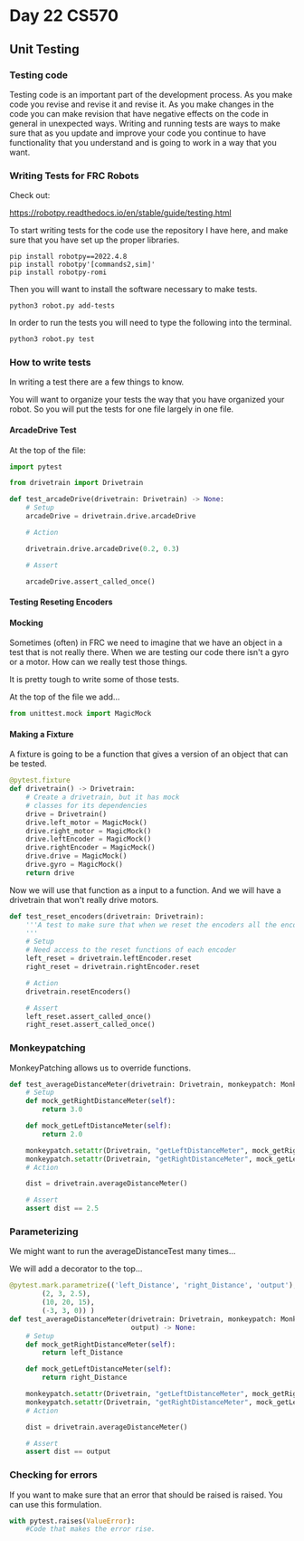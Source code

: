 [comment]: render
# Day 22 CS570
## Unit Testing

### Testing code

Testing code is an important part of the development process. As you make code you revise and revise it and revise it. 
As you make changes in the code you can make revision that have negative effects on the code in general in unexpected ways.
Writing and running tests are ways to make sure that as you update and improve your code you continue to have functionality
that you understand and is going to work in a way that you want. 

### Writing Tests for FRC Robots

Check out: 

https://robotpy.readthedocs.io/en/stable/guide/testing.html

To start writing tests for the code use the repository I have here, and make sure that you have set up the proper libraries.

```commandline
pip install robotpy==2022.4.8
pip install robotpy'[commands2,sim]'
pip install robotpy-romi
```

Then you will want to install the software necessary to make tests.

```commandline
python3 robot.py add-tests
```

In order to run the tests you will need to type the following into the terminal.

```python
python3 robot.py test   
```

### How to write tests

In writing a test there are a few things to know. 

You will want to organize your tests the way that you have organized your robot. So you will put the tests for one file 
largely in one file.



#### ArcadeDrive Test

At the top of the file:

```python
import pytest

from drivetrain import Drivetrain
```

```python
def test_arcadeDrive(drivetrain: Drivetrain) -> None:
    # Setup
    arcadeDrive = drivetrain.drive.arcadeDrive

    # Action

    drivetrain.drive.arcadeDrive(0.2, 0.3)

    # Assert

    arcadeDrive.assert_called_once()

```
#### Testing Reseting Encoders



#### Mocking

Sometimes (often) in FRC we need to imagine that we have an object in a test that is not really there. When we are testing
our code there isn't a gyro or a motor.  How can we really test those things.

It is pretty tough to write some of those tests.

At the top of the file we add...

```python
from unittest.mock import MagicMock
```
#### Making a Fixture

A fixture is going to be a function that gives a version of an object that can be tested.

```python
@pytest.fixture
def drivetrain() -> Drivetrain:
    # Create a drivetrain, but it has mock
    # classes for its dependencies
    drive = Drivetrain()
    drive.left_motor = MagicMock()
    drive.right_motor = MagicMock()
    drive.leftEncoder = MagicMock()
    drive.rightEncoder = MagicMock()
    drive.drive = MagicMock()
    drive.gyro = MagicMock()
    return drive
```

Now we will use that function as a input to a function. And we will have a drivetrain that won't really drive motors.

```python
def test_reset_encoders(drivetrain: Drivetrain):
    '''A test to make sure that when we reset the encoders all the encoders are reset.
    '''
    # Setup
    # Need access to the reset functions of each encoder
    left_reset = drivetrain.leftEncoder.reset
    right_reset = drivetrain.rightEncoder.reset

    # Action
    drivetrain.resetEncoders()

    # Assert
    left_reset.assert_called_once()
    right_reset.assert_called_once()
```

### Monkeypatching

MonkeyPatching allows us to override functions. 

```python
def test_averageDistanceMeter(drivetrain: Drivetrain, monkeypatch: MonkeyPatch) -> None:
    # Setup
    def mock_getRightDistanceMeter(self):
        return 3.0

    def mock_getLeftDistanceMeter(self):
        return 2.0

    monkeypatch.setattr(Drivetrain, "getLeftDistanceMeter", mock_getRightDistanceMeter)
    monkeypatch.setattr(Drivetrain, "getRightDistanceMeter", mock_getLeftDistanceMeter)
    # Action

    dist = drivetrain.averageDistanceMeter()

    # Assert
    assert dist == 2.5

```

### Parameterizing

We might want to run the averageDistanceTest many times...

We will add a decorator to the top...

```python
@pytest.mark.parametrize(('left_Distance', 'right_Distance', 'output'), (
        (2, 3, 2.5),
        (10, 20, 15),
        (-3, 3, 0)) )
def test_averageDistanceMeter(drivetrain: Drivetrain, monkeypatch: MonkeyPatch, left_Distance, right_Distance,
                              output) -> None:
    # Setup
    def mock_getRightDistanceMeter(self):
        return left_Distance

    def mock_getLeftDistanceMeter(self):
        return right_Distance

    monkeypatch.setattr(Drivetrain, "getLeftDistanceMeter", mock_getRightDistanceMeter)
    monkeypatch.setattr(Drivetrain, "getRightDistanceMeter", mock_getLeftDistanceMeter)
    # Action

    dist = drivetrain.averageDistanceMeter()

    # Assert
    assert dist == output
```


### Checking for errors

If you want to make sure that an error that should be raised is raised. You can use this formulation.

```python
with pytest.raises(ValueError):
    #Code that makes the error rise.
```